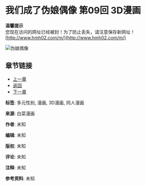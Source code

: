# 我们成了伪娘偶像 第09回 3D漫画

**温馨提示**  
您现在访问的网址已经被封！为了防止丢失，请注意保存新网址！  
[http://www.hmh02.com/m/](http://www.hmh02.com/m/)

![伪娘偶像](image/svg/back-orange.svg)

## 章节链接
- [上一章](mh_read.php?mhid=25131&ji_no=7) 
- [返回](mh_read.php?mhid=25131) 
- [下一章](mh_read.php?mhid=25131&ji_no=9) 

**标签**: 多元性别, 漫画, 3D漫画, 同人漫画

**来源**: 白菜漫画

**作者**: 未知

**编辑**: 未知

**版权**: 未知

**评论**: 未知

**注释**: 未知

**参考资料**: 未知
<!-- tcd_original_link http://baicaimanhua.com/m/mh_read.php?mhid=25131&ji_no=8 -->

